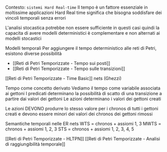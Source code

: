 Contesto: `sistemi Hard Real-time`
Il tempo è un fattore essenziale in moltissime applicazioni
Hard Real time significa che bisogna soddisfare dei vincoli temporali senza errori 

L'analisi stocastica potrebbe non essere sufficiente in questi casi quindi la capacita di avere modelli deterministici è complementare e non alternati ai modelli stocastici

Modelli temporali
Per aggiungere il tempo deterministico alle reti di Petri, esistono diverse possibilità
- [[Reti di Petri Temporizzate - Tempo sui posti]]
- [[Reti di Petri Temporizzate - Tempo sulle transizioni]]

[[Reti di Petri Temporizzate - Time Basic]] nets (Ghezzi)

Tempo come concetto derivato
Vediamo il tempo come variabile associata ai gettoni
I predicati determinano la possibilità di scatto di una transizione a partire dai valori dei gettoni
Le azioni determinano i valori dei gettoni creati

Le azioni DEVONO produrre lo stesso valore per i chronos di tutti i gettoni creati e devono essere minori dei valori dei chronos dei gettoni rimossi

Semantiche temporali nelle ER nets
WTS = chronos + assiomi 1, 3
MWTS = chronos + assiomi 1, 2, 3
STS = chronos + assiomi 1, 2, 3, 4, 5 

[[Reti di Petri Temporizzate - HLTPN]]
[[Reti di Petri Temporizzate - Analisi di raggiungibilità temporale]]
